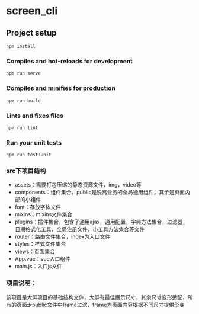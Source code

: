 # screen_cli

## Project setup
```
npm install
```

### Compiles and hot-reloads for development
```
npm run serve
```

### Compiles and minifies for production
```
npm run build
```

### Lints and fixes files
```
npm run lint
```

### Run your unit tests
```
npm run test:unit
```

### src下项目结构

- assets：需要打包压缩的静态资源文件，img，video等
- components：组件集合，public是脱离业务的全局通用组件，其余是页面内部的小组件
- font：存放字体文件
- mixins：mixins文件集合
- plugins：插件集合，包含了通用ajax，通用配置，字典方法集合，过滤器，日期格式化工具，全局注册文件，小工具方法集合等文件
- router：路由文件集合，index为入口文件
- styles：样式文件集合
- views：页面集合
- App.vue：vue入口组件
- main.js：入口js文件



### 项目说明：

该项目是大屏项目的基础结构文件，大屏有最佳展示尺寸，其余尺寸变形适配，所有的页面走public文件中frame过滤，frame为页面内容根据不同尺寸提供形变




